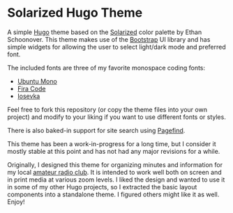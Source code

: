 # Solarized Hugo Theme

A simple [Hugo](https://gohugo.io/) theme based on the [Solarized](https://ethanschoonover.com/solarized/) color palette by Ethan Schoonover.
This theme makes use of the [Bootstrap](https://getbootstrap.com/) UI library and has simple widgets for allowing the user to select light/dark mode and preferred font.

The included fonts are three of my favorite monospace coding fonts:

- [Ubuntu Mono](https://design.ubuntu.com/font)
- [Fira Code](https://github.com/tonsky/FiraCode)
- [Iosevka](https://typeof.net/Iosevka/)

Feel free to fork this repository (or copy the theme files into your own project) and modify to your liking if you want to use different fonts or styles.

There is also baked-in support for site search using [Pagefind](https://pagefind.app/).

This theme has been a work-in-progress for a long time, but I consider it mostly stable at this point and has not had any major revisions for a while.

Originally, I designed this theme for organizing minutes and information for my local [amateur radio club](https://w5bcs.radio/). It is intended to work well both on screen and in print media at various zoom levels. I liked the design and wanted to use it in some of my other Hugo projects, so I extracted the basic layout components into a standalone theme. I figured others might like it as well. Enjoy!
